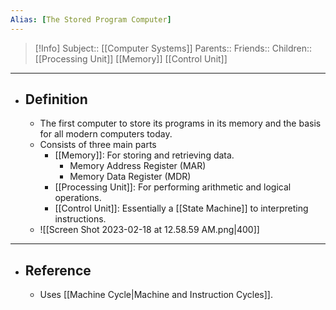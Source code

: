```yaml
---
Alias: [The Stored Program Computer]
---
```

> [!Info]
> Subject:: [[Computer Systems]]
> Parents:: 
> Friends:: 
> Children:: [[Processing Unit]] [[Memory]] [[Control Unit]]
---
- ## Definition
	- The first computer to store its programs in its memory and the basis for all modern computers today.
	- Consists of three main parts
		- [[Memory]]: For storing and retrieving data.
			- Memory Address Register (MAR)
			- Memory Data Register (MDR)
		- [[Processing Unit]]: For performing arithmetic and logical operations.
		- [[Control Unit]]: Essentially a [[State Machine]] to interpreting instructions.
	- ![[Screen Shot 2023-02-18 at 12.58.59 AM.png|400]]
---
- ## Reference
	- Uses [[Machine Cycle|Machine and Instruction Cycles]].